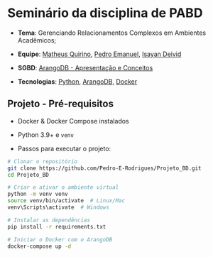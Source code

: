 # Seminário da disciplina de PABD

- **Tema**: Gerenciando Relacionamentos Complexos em Ambientes Acadêmicos;

- **Equipe**: [Matheus Quirino](https://github.com/quirinof), [Pedro Emanuel](https://github.com/Pedro-E-Rodrigues), [Isayan Deivid](https://github.com/kolitero)

- **SGBD**: [ArangoDB - Apresentação e Conceitos](https://github.com/Pedro-E-Rodrigues/Projeto_BD/blob/main/docs/arango.md)

- **Tecnologias**: [Python](https://docs.python.org/pt-br/3/), [ArangoDB](https://docs.arangodb.com/3.11/concepts/data-structure/documents/), [Docker](https://docs.docker.com/)

## Projeto - Pré-requisitos

- Docker & Docker Compose instalados
- Python 3.9+ e `venv`

- Passos para executar o projeto:

```bash
# Clonar o repositório
git clone https://github.com/Pedro-E-Rodrigues/Projeto_BD.git
cd Projeto_BD

# Criar e ativar o ambiente virtual
python -m venv venv
source venv/bin/activate  # Linux/Mac
venv\Scripts\activate  # Windows

# Instalar as dependências
pip install -r requirements.txt

# Iniciar o Docker com o ArangoDB
docker-compose up -d
```
